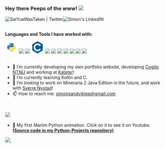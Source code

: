 ### Hey there Peeps of the www! <img src="https://media.giphy.com/media/hvRJCLFzcasrR4ia7z/giphy.gif" width="25px">

<a href="https://twitter.com/sandvikleedev">
  <img align="left" alt="SaiYueWasTaken | Twitter" height="35px" src="https://upload.wikimedia.org/wikipedia/commons/thumb/e/e4/Twitter_2012_logo.svg/2048px-Twitter_2012_logo.svg.png" />
</a>
<a href="https://www.linkedin.com/in/simon-sandvik-lee-2b620722b/">
  <img align="left" alt="Simon's LinkedIN" height="30px" src="https://upload.wikimedia.org/wikipedia/commons/thumb/8/81/LinkedIn_icon.svg/2048px-LinkedIn_icon.svg.png" />
</a>

<br />
<br />

**Languages and Tools I have worked with:**

<code><img height="40" src="https://raw.githubusercontent.com/github/explore/80688e429a7d4ef2fca1e82350fe8e3517d3494d/topics/python/python.png"></code>
<code><img height="40" src="https://cdn4.iconfinder.com/data/icons/logos-and-brands/512/181_Java_logo_logos-512.png"></code>
<code><img height="40" src="https://upload.wikimedia.org/wikipedia/commons/7/74/Kotlin_Icon.png"></code>
<code><img height="40" src="https://raw.githubusercontent.com/devicons/devicon/2ae2a900d2f041da66e950e4d48052658d850630/icons/c/c-plain.svg"></code>
<code><img height="40" src="https://seeklogo.com/images/C/c-logo-A44DB3D53C-seeklogo.com.png"></code>
<code><img height="40" src="https://upload.wikimedia.org/wikipedia/commons/thumb/4/4c/Typescript_logo_2020.svg/512px-Typescript_logo_2020.svg.png?20221110153201"></code>
<code><img height="40" src="https://upload.wikimedia.org/wikipedia/commons/thumb/a/a7/React-icon.svg/1150px-React-icon.svg.png"></code>
<code><img height="40" src="https://upload.wikimedia.org/wikipedia/commons/thumb/9/95/Vue.js_Logo_2.svg/1200px-Vue.js_Logo_2.svg.png"></code>
<code><img height="40" src="https://git-scm.com/images/logos/downloads/Git-Icon-1788C.png"></code>
<code><img height="40" src="https://kubernetes.io/images/favicon.png"></code>
<code><img height="40" src="https://www.svgrepo.com/show/353657/django-icon.svg"></code>
<br />
<br />

- 🔭 I’m currently developing my own portfolio website, developing [Cogito NTNU](https://www.cogito-ntnu.no/) and working at [Kateter](https://www.kateter.no/)!
- 🌱 I’m currently learning Kotlin and C.
- 👯 I’m looking to work on Mineraria 2 Java Edition in the future, and work with [Sverre Nystad](https://www.github.com/SverreNystad)!
- 📫 How to reach me: simonsandviklee@gmail.com

<br />

[![](https://media.discordapp.net/attachments/531234521488556035/940214641349505044/ezgif.com-gif-maker.gif)](https://www.youtube.com/watch?v=u7RsPwJnFnA)

- 💬 My first Manim Python animation. Click on it to see it on Youtube. **([Source code in my Python-Projects repository](https://github.com/SaiYueWasTaken/Python-Projects/blob/main/Manim/Project.py))**

<a href="https://github.com/sandviklee#gh-dark-mode-only"></img>
  <div>
    <img height="160em" src="https://github-readme-stats.vercel.app/api?username=sandviklee&show_icons=true&border_color=414868&theme=tokyonight"/>&nbsp;
  </div>
</a>





